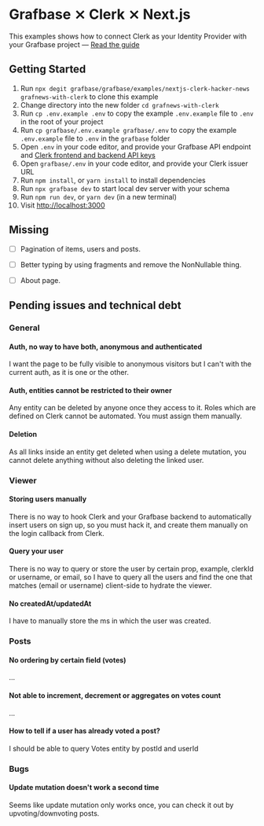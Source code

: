 # Grafbase ⨯ Clerk ⨯ Next.js

This examples shows how to connect Clerk as your Identity Provider with your Grafbase project &mdash; [Read the guide](https://grafbase.com/guides/using-clerk-as-your-identity-provider-with-grafbase)

## Getting Started

1. Run `npx degit grafbase/grafbase/examples/nextjs-clerk-hacker-news grafnews-with-clerk` to clone this example
2. Change directory into the new folder `cd grafnews-with-clerk`
3. Run `cp .env.example .env` to copy the example `.env.example` file to `.env` in the root of your project
4. Run `cp grafbase/.env.example grafbase/.env` to copy the example `.env.example` file to `.env` in the `grafbase` folder
5. Open `.env` in your code editor, and provide your Grafbase API endpoint and [Clerk frontend and backend API keys](https://dashboard.clerk.dev/last-active?path=api-keys)
6. Open `grafbase/.env` in your code editor, and provide your Clerk issuer URL
7. Run `npm install`, or `yarn install` to install dependencies
8. Run `npx grafbase dev` to start local dev server with your schema
9. Run `npm run dev`, or `yarn dev` (in a new terminal)
10. Visit [http://localhost:3000](http://localhost:3000)

## Missing
-[ ] Pagination of items, users and posts.
-[ ] Better typing by using fragments and remove the NonNullable thing.
-[ ] About page.


## Pending issues and technical debt

### General

#### Auth, no way to have both, anonymous and authenticated

I want the page to be fully visible to anonymous visitors but I can't with the current auth, as it is one or the other.


#### Auth, entities cannot be restricted to their owner

Any entity can be deleted by anyone once they access to it. Roles which are defined on Clerk cannot be automated. You must
assign them manually.

#### Deletion

As all links inside an entity get deleted when using a delete mutation, you cannot delete anything without also deleting the linked user.

### Viewer

#### Storing users manually

There is no way to hook Clerk and your Grafbase backend to automatically insert users on sign up, so you must hack it, and
create them manually on the login callback from Clerk.

#### Query your user

There is no way to query or store the user by certain prop, example, clerkId or username, or email, so I have to query
all the users and find the one that matches (email or username) client-side to hydrate the viewer.

#### No createdAt/updatedAt

I have to manually store the ms in which the user was created.

### Posts

#### No ordering by certain field (votes)
...

#### Not able to increment, decrement or aggregates on votes count
...

#### How to tell if a user has already voted a post?

I should be able to query Votes entity by postId and userId

### Bugs

#### Update mutation doesn't work a second time

Seems like update mutation only works once, you can check it out by upvoting/downvoting posts.
